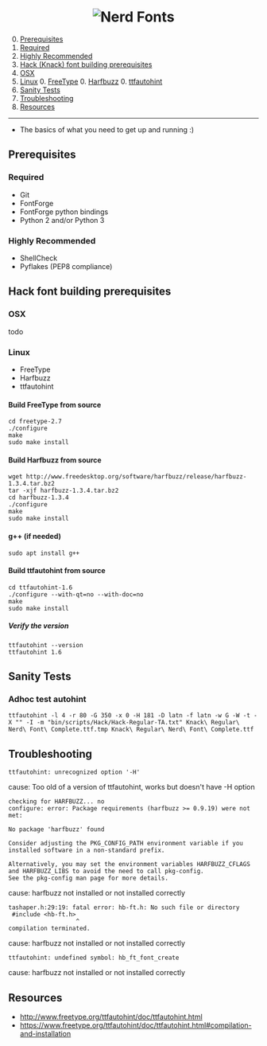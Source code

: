 <h1 align="center">
	<img src="https://raw.githubusercontent.com/ryanoasis/nerd-fonts/master/images/nerd-fonts-logo.png" alt="Nerd Fonts" />
</h1>

0. [Prerequisites](#prerequisites)
  0. [Required](#required)
  0. [Highly Recommended](#highly-recommended)
0. [Hack (Knack) font building prerequisites](#hack-font-building-prerequisites)
  0. [OSX](#osx)
  0. [Linux](#linux)
    0. [FreeType](#build-freetype-from-source)
    0. [Harfbuzz](#build-harfbuzz-from-source)
    0. [ttfautohint](#build-ttfautohint-from-source)
0. [Sanity Tests](#sanity-tests)
0. [Troubleshooting](#troubleshooting)
0. [Resources](#resources)

---

* The basics of what you need to get up and running :)

## Prerequisites

### Required

* Git
* FontForge
* FontForge python bindings
* Python 2 and/or Python 3

### Highly Recommended

* ShellCheck
* Pyflakes (PEP8 compliance)

## Hack font building prerequisites

### OSX

todo

### Linux

* FreeType
* Harfbuzz
* ttfautohint

#### Build FreeType from source

```
cd freetype-2.7
./configure
make
sudo make install
```

#### Build Harfbuzz from source

```
wget http://www.freedesktop.org/software/harfbuzz/release/harfbuzz-1.3.4.tar.bz2
tar -xjf harfbuzz-1.3.4.tar.bz2
cd harfbuzz-1.3.4
./configure
make
sudo make install
```

#### g++ (if needed)

```
sudo apt install g++
```

#### Build ttfautohint from source

```
cd ttfautohint-1.6
./configure --with-qt=no --with-doc=no
make
sudo make install
```

##### Verify the version

```
ttfautohint --version
ttfautohint 1.6
```

## Sanity Tests

### Adhoc test autohint

```
ttfautohint -l 4 -r 80 -G 350 -x 0 -H 181 -D latn -f latn -w G -W -t -X "" -I -m "bin/scripts/Hack/Hack-Regular-TA.txt" Knack\ Regular\ Nerd\ Font\ Complete.ttf.tmp Knack\ Regular\ Nerd\ Font\ Complete.ttf
```

## Troubleshooting

`ttfautohint: unrecognized option '-H'`

cause: Too old of a version of ttfautohint, works but doesn't have -H option

```
checking for HARFBUZZ... no
configure: error: Package requirements (harfbuzz >= 0.9.19) were not met:

No package 'harfbuzz' found

Consider adjusting the PKG_CONFIG_PATH environment variable if you
installed software in a non-standard prefix.

Alternatively, you may set the environment variables HARFBUZZ_CFLAGS
and HARFBUZZ_LIBS to avoid the need to call pkg-config.
See the pkg-config man page for more details.
```

cause: harfbuzz not installed or not installed correctly

```
tashaper.h:29:19: fatal error: hb-ft.h: No such file or directory
 #include <hb-ft.h>
                   ^
compilation terminated.
```

cause: harfbuzz not installed or not installed correctly

```
ttfautohint: undefined symbol: hb_ft_font_create
```

cause: harfbuzz not installed or not installed correctly


## Resources

* http://www.freetype.org/ttfautohint/doc/ttfautohint.html
* https://www.freetype.org/ttfautohint/doc/ttfautohint.html#compilation-and-installation